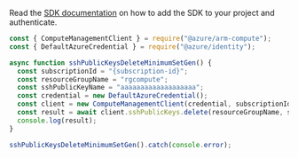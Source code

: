 Read the [SDK documentation](https://github.com/Azure/azure-sdk-for-js/blob/%40azure%2Farm-compute_17.3.1/sdk/compute/arm-compute/README.md) on how to add the SDK to your project and authenticate.

```javascript
const { ComputeManagementClient } = require("@azure/arm-compute");
const { DefaultAzureCredential } = require("@azure/identity");

async function sshPublicKeysDeleteMinimumSetGen() {
  const subscriptionId = "{subscription-id}";
  const resourceGroupName = "rgcompute";
  const sshPublicKeyName = "aaaaaaaaaaaaaaaaaaa";
  const credential = new DefaultAzureCredential();
  const client = new ComputeManagementClient(credential, subscriptionId);
  const result = await client.sshPublicKeys.delete(resourceGroupName, sshPublicKeyName);
  console.log(result);
}

sshPublicKeysDeleteMinimumSetGen().catch(console.error);
```
